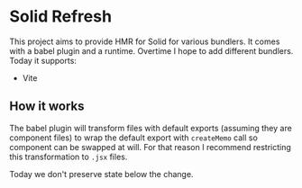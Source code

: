 # Solid Refresh

This project aims to provide HMR for Solid for various bundlers. It comes with a babel plugin and a runtime. Overtime I hope to add different bundlers. Today it supports:

* Vite

## How it works

The babel plugin will transform files with default exports (assuming they are component files) to wrap the default export with `createMemo` call so component can be swapped at will. For that reason I recommend restricting this transformation to `.jsx` files.

Today we don't preserve state below the change.
